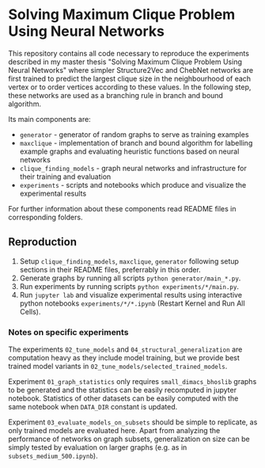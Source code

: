 # Solving Maximum Clique Problem Using Neural Networks

This repository contains all code necessary to reproduce the experiments described
in my master thesis "Solving Maximum Clique Problem Using Neural Networks" where simpler
Structure2Vec and ChebNet networks are first trained to predict the largest clique size in the
neighbourhood of each vertex or to order vertices according to these values. In the following step,
these networks are used as a branching rule in branch and bound algorithm.

Its main components are:
* `generator` - generator of random graphs to serve as training examples
* `maxclique` - implementation of branch and bound algorithm for labelling example graphs and
evaluating heuristic functions based on neural networks
* `clique_finding_models` - graph neural networks and infrastructure for their training and
evaluation
* `experiments` - scripts and notebooks which produce and visualize the experimental results

For further information about these components read README files in corresponding folders.

## Reproduction
1. Setup `clique_finding_models`, `maxclique`, `generator` following setup sections in their 
README files, preferrably in this order.
2. Generate graphs by running all scripts `python generator/main_*.py`.
3. Run experiments by running scripts `python experiments/*/main.py`.
4. Run `jupyter lab` and visualize experimental results using interactive python notebooks
`experiments/*/*.ipynb` (Restart Kernel and Run All Cells).


### Notes on specific experiments
The experiments `02_tune_models` and `04_structural_generalization` are computation heavy
as they include model training, but we provide best trained model variants in
`02_tune_models/selected_trained_models`. 

Experiment `01_graph_statistics` only requires `small_dimacs_bhoslib` graphs 
to be generated and the statistics can be easily recomputed in jupyter notebook.
Statistics of other datasets can be easily computed with the same notebook when `DATA_DIR`
constant is updated.

Experiment `03_evaluate_models_on_subsets` should be simple to replicate, as only trained models
are evaluated here. Apart from analyzing the performance of networks on graph subsets,
generalization on size can be simply tested by evaluation on larger graphs 
(e.g. as in `subsets_medium_500.ipynb`).
